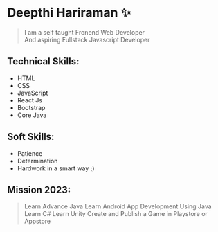 # Deepthi Hariraman ✨
> I am a self taught Fronend Web Developer  
> And aspiring Fullstack Javascript Developer

## Technical Skills:
- HTML
- CSS
- JavaScript
- React Js
- Bootstrap
- Core Java

## Soft Skills:
- Patience
- Determination
- Hardwork in a smart way ;)

## Mission 2023:
> Learn Advance Java
> Learn Android App Development Using Java
> Learn C#
> Learn Unity
> Create and Publish a Game in Playstore or Appstore
